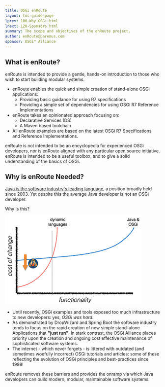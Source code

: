 ```yaml
---
title: OSGi enRoute 
layout: toc-guide-page
lprev: 100-Why-OSGi.html 
lnext: 120-Sponsors.html 
summary: The scope and objectives of the enRoute project. 
author: enRoute@paremus.com
sponsor: OSGi™ Alliance 
---
```


## What is enRoute?
enRoute is intended to provide a gentle, hands-on introduction to those who wish to start building modular systems. 

* enRoute enables the quick and simple creation of stand-alone OSGi applications:
    * Providing basic guidance for using R7 specifications
    * Providing a simple set of dependencies for using OSGi R7 Reference Implementations
* enRoute takes an opinionated approach focusing on: 
    * Declarative Services (DS)
    * A Maven based toolchain
* All enRoute examples are based on the latest OSGi R7 Specifications and Reference Implementations.

enRoute is not intended to be an encyclopedia for experienced OSGi developers, nor is enRoute aligned with any particular open source initiative. enRoute is intended to be a useful toolbox, and to give a solid understanding of the basics of OSGi. 

## Why is enRoute Needed?

[Java is the software industry's leading language](https://www.tiobe.com/tiobe-index/), a position broadly held since 2003. Yet despite this the average Java developer is not an OSGi developer. 

Why is this?

![Lowering the barriers](/img/book/why-enroute.png)

* Until recently, OSGi examples and tools exposed too much infrastructure to new developers: yes, *OSGi was hard*.
* As demonstrated by DropWizard and Spring Boot the software industry tends to focus on the rapid creation of new simple stand-alone Applications that **"just run"**. In stark contrast, the OSGi Alliance places priority upon the creation and ongoing cost effective maintenance of sophisticated software systems.
* The internet - which never forgets - is littered with outdated (and sometimes woefully incorrect) OSGi tutorials and articles: some of these reflecting the evolution of OSGi principles and best-practices since 1998!

enRoute removes these barriers and provides the onramp via which Java developers can build modern, modular, maintainable software systems. 

